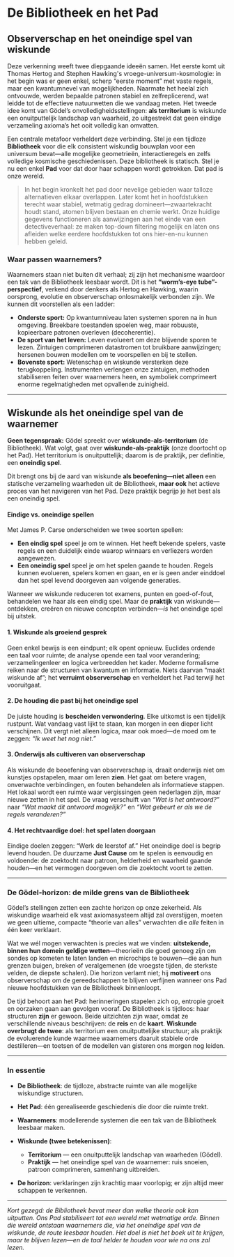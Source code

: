 # De Bibliotheek en het Pad

## Observerschap en het oneindige spel van wiskunde

Deze verkenning weeft twee diepgaande ideeën samen. Het eerste komt uit Thomas Hertog and Stephen Hawking's vroege-universum-kosmologie: in het begin was er geen enkel, scherp “eerste moment” met vaste regels, maar een kwantumnevel van mogelijkheden. Naarmate het heelal zich ontvouwde, werden bepaalde patronen stabiel en zelfreplicerend, wat leidde tot de effectieve natuurwetten die we vandaag meten. Het tweede idee komt van Gödel’s onvolledigheidsstellingen: **als territorium** is wiskunde een onuitputtelijk landschap van waarheid, zo uitgestrekt dat geen eindige verzameling axioma’s het ooit volledig kan omvatten.

Een centrale metafoor verheldert deze verbinding. Stel je een tijdloze **Bibliotheek** voor die elk consistent wiskundig bouwplan voor een universum bevat—alle mogelijke geometrieën, interactieregels en zelfs volledige kosmische geschiedenissen. Deze bibliotheek is statisch. Stel je nu een enkel **Pad** voor dat door haar schappen wordt getrokken. Dat pad is onze wereld.

> In het begin kronkelt het pad door nevelige gebieden waar talloze alternatieven elkaar overlappen. Later komt het in hoofdstukken terecht waar stabiel, wetmatig gedrag domineert—zwaartekracht houdt stand, atomen blijven bestaan en chemie werkt. Onze huidige gegevens functioneren als aanwijzingen aan het einde van een detectiveverhaal: ze maken top-down filtering mogelijk en laten ons afleiden welke eerdere hoofdstukken tot ons hier-en-nu kunnen hebben geleid.

### Waar passen waarnemers?

Waarnemers staan niet buiten dit verhaal; zij zijn het mechanisme waardoor een tak van de Bibliotheek leesbaar wordt. Dit is het **“worm’s-eye tube”-perspectief**, verkend door denkers als Hertog en Hawking, waarin oorsprong, evolutie en observerschap onlosmakelijk verbonden zijn. We kunnen dit voorstellen als een ladder:

* **Onderste sport:** Op kwantumniveau laten systemen sporen na in hun omgeving. Breekbare toestanden spoelen weg, maar robuuste, kopieerbare patronen overleven (decoherentie).
* **De sport van het leven:** Leven evolueert om deze blijvende sporen te lezen. Zintuigen comprimeren datastromen tot bruikbare aanwijzingen; hersenen bouwen modellen om te voorspellen en bij te stellen.
* **Bovenste sport:** Wetenschap en wiskunde versterken deze terugkoppeling. Instrumenten verlengen onze zintuigen, methoden stabiliseren feiten over waarnemers heen, en symboliek comprimeert enorme regelmatigheden met opvallende zuinigheid.

---

## Wiskunde als het oneindige spel van de waarnemer

**Geen tegenspraak:** Gödel spreekt over **wiskunde-als-territorium** (de Bibliotheek). Wat volgt, gaat over **wiskunde-als-praktijk** (onze doortocht op het Pad). Het territorium is onuitputtelijk; daarom is de praktijk, per definitie, een **oneindig spel**.

Dit brengt ons bij de aard van wiskunde **als beoefening**—**niet alleen** een statische verzameling waarheden uit de Bibliotheek, **maar ook** het actieve proces van het navigeren van het Pad. Deze praktijk begrijp je het best als een oneindig spel.

#### **Eindige vs. oneindige spellen**

Met James P. Carse onderscheiden we twee soorten spellen:

* **Een eindig spel** speel je om te winnen. Het heeft bekende spelers, vaste regels en een duidelijk einde waarop winnaars en verliezers worden aangewezen.
* **Een oneindig spel** speel je om het spelen gaande te houden. Regels kunnen evolueren, spelers komen en gaan, en er is geen ander einddoel dan het spel levend doorgeven aan volgende generaties.

Wanneer we wiskunde reduceren tot examens, punten en goed-of-fout, behandelen we haar als een eindig spel. Maar de **praktijk** van wiskunde—ontdekken, creëren en nieuwe concepten verbinden—*is* het oneindige spel bij uitstek.

#### 1. Wiskunde als groeiend gesprek

Geen enkel bewijs is een eindpunt; elk opent opnieuw. Euclides ordende een taal voor ruimte; de analyse opende een taal voor verandering; verzamelingenleer en logica verbreedden het kader. Moderne formalisme reiken naar de structuren van kwantum en informatie. Niets daarvan “maakt wiskunde af”; het **verruimt observerschap** en verheldert het Pad terwijl het vooruitgaat.

#### 2. De houding die past bij het oneindige spel

De juiste houding is **bescheiden verwondering**. Elke uitkomst is een tijdelijk rustpunt. Wat vandaag vast lijkt te staan, kan morgen in een dieper licht verschijnen. Dit vergt niet alleen logica, maar ook moed—de moed om te zeggen: *“Ik weet het nog niet.”*

#### 3. Onderwijs als cultiveren van observerschap

Als wiskunde de beoefening van observerschap is, draait onderwijs niet om kunstjes opstapelen, maar om leren **zien**. Het gaat om betere vragen, onverwachte verbindingen, en fouten behandelen als informatieve stappen. Het lokaal wordt een ruimte waar vergissingen geen nederlagen zijn, maar nieuwe zetten in het spel. De vraag verschuift van *“Wat is het antwoord?”* naar *“Wat maakt dit antwoord mogelijk?”* en *“Wat gebeurt er als we de regels veranderen?”*

#### 4. Het rechtvaardige doel: het spel laten doorgaan

Eindige doelen zeggen: “Werk de leerstof af.” Het oneindige doel is begrip levend houden. De duurzame **Just Cause** om te spelen is eenvoudig en voldoende: de zoektocht naar patroon, helderheid en waarheid gaande houden—en het vermogen doorgeven om die zoektocht voort te zetten.

---

### De Gödel-horizon: de milde grens van de Bibliotheek

Gödel’s stellingen zetten een zachte horizon op onze zekerheid. Als wiskundige waarheid elk vast axiomasysteem altijd zal overstijgen, moeten we geen ultieme, compacte “theorie van alles” verwachten die *alle* feiten in één keer verklaart.

Wat we wél mogen verwachten is precies wat we vinden: **uitstekende, binnen hun domein geldige wetten**—theorieën die goed genoeg zijn om sondes op kometen te laten landen en microchips te bouwen—die aan hun grenzen buigen, breken of veralgemenen (de vroegste tijden, de sterkste velden, de diepste schalen). Die horizon verlamt niet; hij **motiveert** ons observerschap om de gereedschappen te blijven verfijnen wanneer ons Pad nieuwe hoofdstukken van de Bibliotheek binnenloopt.

De tijd behoort aan het Pad: herinneringen stapelen zich op, entropie groeit en oorzaken gaan aan gevolgen vooraf. De Bibliotheek is tijdloos: haar structuren **zijn** er gewoon. Beide uitzichten zijn waar, omdat ze verschillende niveaus beschrijven: de **reis** en de **kaart**. **Wiskunde overbrugt de twee**: als territorium een onuitputtelijke structuur; als praktijk de evoluerende kunde waarmee waarnemers daaruit stabiele orde destilleren—en toetsen of de modellen van gisteren ons morgen nog leiden.

---

### In essentie

* **De Bibliotheek**: de tijdloze, abstracte ruimte van alle mogelijke wiskundige structuren.
* **Het Pad**: één gerealiseerde geschiedenis die door die ruimte trekt.
* **Waarnemers**: modellerende systemen die een tak van de Bibliotheek leesbaar maken.
* **Wiskunde (twee betekenissen)**:

  * **Territorium** — een onuitputtelijk landschap van waarheden (Gödel).
  * **Praktijk** — het oneindige spel van de waarnemer: ruis snoeien, patroon comprimeren, samenhang uitbreiden.
* **De horizon**: verklaringen zijn krachtig maar voorlopig; er zijn altijd meer schappen te verkennen.

---

*Kort gezegd: de Bibliotheek bevat meer dan welke theorie ook kan uitputten. Ons Pad stabiliseert tot een wereld met wetmatige orde. Binnen die wereld ontstaan waarnemers die, via het oneindige spel van de wiskunde, de route leesbaar houden. Het doel is niet het boek uit te krijgen, maar te blijven lezen—en de taal helder te houden voor wie na ons zal lezen.*

